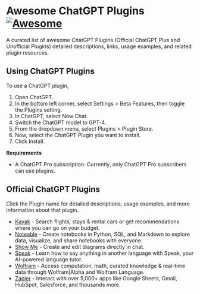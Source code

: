 # Awesome ChatGPT Plugins [![Awesome](https://cdn.rawgit.com/sindresorhus/awesome/d7305f38d29fed78fa85652e3a63e154dd8e8829/media/badge.svg)](https://github.com/sindresorhus/awesome)

A curated list of awesome ChatGPT Plugins (Official ChatGPT Plus and Unofficial Plugins) detailed descriptions, links, usage examples, and related plugin resources.

## Using ChatGPT Plugins

To use a ChatGPT plugin,

1. Open ChatGPT.
1. In the bottom left corner, select Settings > Beta Features, then toggle the Plugins setting.
1. In ChatGPT, select New Chat.
1. Switch the ChatGPT model to GPT-4.
1. From the dropdown menu, select Plugins > Plugin Store.
1. Now, select the ChatGPT Plugin you want to install.
1. Click Install.

**Requirements**

- A ChatGPT Pro subscription: Currently, only ChatGPT Pro subscribers can use plugins.

## Official ChatGPT Plugins

Click the Plugin name for detailed descriptions, usage examples, and more information about that plugin.

- [Kayak](./plugins/kayak.md) - Search flights, stays & rental cars or get recommendations where you can go on your budget.
- [Noteable](./plugins/notable.md) - Create notebooks in Python, SQL, and Markdown to explore data, visualize, and share notebooks with everyone.
- [Show Me](./plugins/show-me.md) - Create and edit diagrams directly in chat.
- [Speak](./plugins/speak.md) - Learn how to say anything in another language with Speak, your AI-powered language tutor.
- [Wolfram](./plugins/wolfram.md) - Access computation, math, curated knowledge & real-time data through Wolfram|Alpha and Wolfram Language.
- [Zapier](./plugins/zapier.md) - Interact with over 5,000+ apps like Google Sheets, Gmail, HubSpot, Salesforce, and thousands more.
